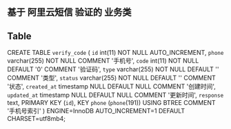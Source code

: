 ## 基于 阿里云短信 验证的 业务类
## Table
CREATE TABLE `verify_code` (
  `id` int(11) NOT NULL AUTO_INCREMENT,
  `phone` varchar(255) NOT NULL COMMENT '手机号',
  `code` int(11) NOT NULL DEFAULT '0' COMMENT '验证码',
  `type` varchar(255) NOT NULL DEFAULT '' COMMENT '类型',
  `status` varchar(255) NOT NULL DEFAULT '' COMMENT '状态',
  `created_at` timestamp NULL DEFAULT NULL COMMENT '创建时间',
  `updated_at` timestamp NULL DEFAULT NULL COMMENT '更新时间',
  `response` text,
  PRIMARY KEY (`id`),
  KEY `phone` (`phone`(191)) USING BTREE COMMENT '手机号索引'
) ENGINE=InnoDB AUTO_INCREMENT=1 DEFAULT CHARSET=utf8mb4;
